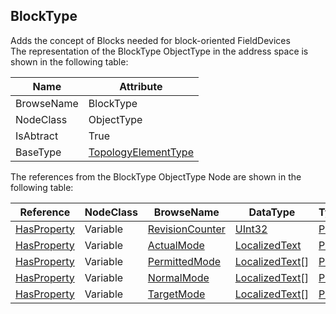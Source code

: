 <!-- objecttype -->
## BlockType
Adds the concept of Blocks needed for block-oriented FieldDevices  
The representation of the BlockType ObjectType in the address space is shown in the following table:  

|Name|Attribute|
|---|---|
|BrowseName|BlockType|
|NodeClass|ObjectType|
|IsAbtract|True|
|BaseType|[TopologyElementType](../../ObjectTypes/TopologyElementType/readme.md)|

The references from the BlockType ObjectType Node are shown in the following table:  

|Reference|NodeClass|BrowseName|DataType|TypeDefinition|ModellingRule|
|---|---|---|---|---|---|
|[HasProperty](../../../Core/Part3/ReferenceTypes/HasProperty/readme.md)|Variable|[RevisionCounter](#RevisionCounter)|[UInt32](../../../Core/Part3/DataTypes/UInt32/readme.md)|[PropertyType](../../../Core/Part5/VariableTypes/PropertyType/readme.md)|[Optional](../../../Core/Objects/Optional/readme.md)|
|[HasProperty](../../../Core/Part3/ReferenceTypes/HasProperty/readme.md)|Variable|[ActualMode](#ActualMode)|[LocalizedText](../../../Core/Part3/DataTypes/LocalizedText/readme.md)|[PropertyType](../../../Core/Part5/VariableTypes/PropertyType/readme.md)|[Optional](../../../Core/Objects/Optional/readme.md)|
|[HasProperty](../../../Core/Part3/ReferenceTypes/HasProperty/readme.md)|Variable|[PermittedMode](#PermittedMode)|[LocalizedText](../../../Core/Part3/DataTypes/LocalizedText/readme.md)[]|[PropertyType](../../../Core/Part5/VariableTypes/PropertyType/readme.md)|[Optional](../../../Core/Objects/Optional/readme.md)|
|[HasProperty](../../../Core/Part3/ReferenceTypes/HasProperty/readme.md)|Variable|[NormalMode](#NormalMode)|[LocalizedText](../../../Core/Part3/DataTypes/LocalizedText/readme.md)[]|[PropertyType](../../../Core/Part5/VariableTypes/PropertyType/readme.md)|[Optional](../../../Core/Objects/Optional/readme.md)|
|[HasProperty](../../../Core/Part3/ReferenceTypes/HasProperty/readme.md)|Variable|[TargetMode](#TargetMode)|[LocalizedText](../../../Core/Part3/DataTypes/LocalizedText/readme.md)[]|[PropertyType](../../../Core/Part5/VariableTypes/PropertyType/readme.md)|[Optional](../../../Core/Objects/Optional/readme.md)|


